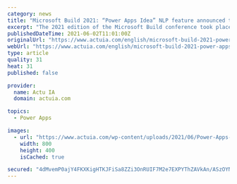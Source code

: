 ```yaml
---
category: news
title: "Microsoft Build 2021: “Power Apps Idea” NLP feature announced to make coding easier"
excerpt: "The 2021 edition of the Microsoft Build conference took place from May 25 to 27, 2021 online. The opportunity for the multinational to present some of its new technology and artificial intelligence. The firm presented its latest programming tool called Power Apps Ideasthat allows anyone to code using commands written in natural language."
publishedDateTime: 2021-06-02T11:01:00Z
originalUrl: "https://www.actuia.com/english/microsoft-build-2021-power-apps-idea-nlp-feature-announced-to-make-coding-easier/"
webUrl: "https://www.actuia.com/english/microsoft-build-2021-power-apps-idea-nlp-feature-announced-to-make-coding-easier/"
type: article
quality: 31
heat: 31
published: false

provider:
  name: Actu IA
  domain: actuia.com

topics:
  - Power Apps

images:
  - url: "https://www.actuia.com/wp-content/uploads/2021/06/Power-Apps-Idea.png"
    width: 800
    height: 400
    isCached: true

secured: "4dMvemP0ajY4FKXKigHTKJFiSa8ZZi3OnRUIF7M2e7EXPYThZAVkAn/ASzOYN1+LiY+u1BqetwJG60TYEWhDAPAwhUxwXhvb7vDb6TcY/HO0rJ3kf5ZDC65fozqW4xqyJ0Q2L4KkB/cciCzK96nH6AiThpUW54AdsPrER3yANeVwLdRH/A0H8P7e/7bYyE0UDOH8KrUz5Ij/FxvWzn8bo2kXGi71DK1fFAxzs5KVcTVsl7g78xVr68mgFrwYagTnQiNjhl5wZ1wIUcQsG4/+Hcdu1jymMXDm216KJElkaYLWrSLqrWrm7MXvAi3tC51o5BCgOyctY25x17zcIm9y4wcdfMHbGclOEng5Rr+q1/I=;2GyAdVtVC8AhN4mvVTSAvQ=="
---
```


